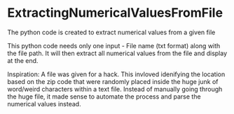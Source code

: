 # ExtractingNumericalValuesFromFile
The python code is created to extract numerical values from a given file

This python code needs only one input - File name (txt format) along with the file path. It will then extract all numerical values from the file and display at the end.

Inspiration: A file was given for a hack. This invloved idenifying the location based on the zip code that were randomly placed inside the huge junk of word/weird characters within a text file. Instead of manually going through the huge file, it made sense to automate the process and parse the numerical values instead.
